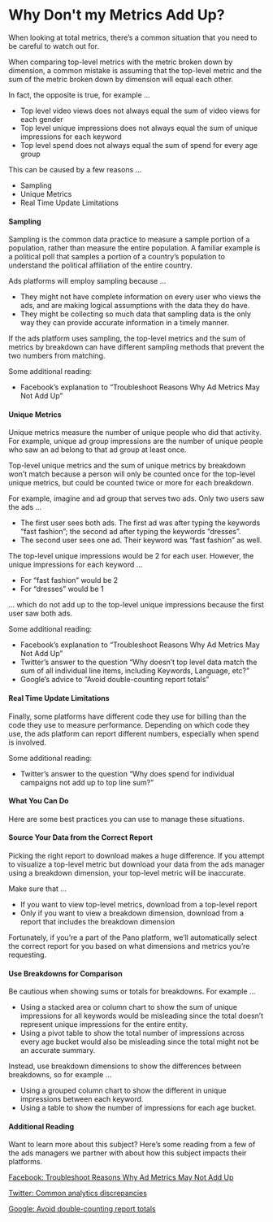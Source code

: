 # Why Don't my Metrics Add Up?

When looking at total metrics, there’s a common situation that you need to be careful to watch out for.

When comparing top-level metrics with the metric broken down by dimension, a common mistake is assuming that the top-level metric and the sum of the metric broken down by dimension will equal each other.

In fact, the opposite is true, for example …

* Top level video views does not always equal the sum of video views for each gender
* Top level unique impressions does not always equal the sum of unique impressions for each keyword
* Top level spend does not always equal the sum of spend for every age group

This can be caused by a few reasons …

* Sampling
* Unique Metrics
* Real Time Update Limitations

#### Sampling

Sampling is the common data practice to measure a sample portion of a population, rather than measure the entire population. A familiar example is a political poll that samples a portion of a country’s population to understand the political affiliation of the entire country. 

Ads platforms will employ sampling because …

* They might not have complete information on every user who views the ads, and are making logical assumptions with the data they do have.
* They might be collecting so much data that sampling data is the only way they can provide accurate information in a timely manner.

If the ads platform uses sampling, the top-level metrics and the sum of metrics by breakdown can have different sampling methods that prevent the two numbers from matching.

Some additional reading:

* Facebook’s explanation to “Troubleshoot Reasons Why Ad Metrics May Not Add Up”

#### Unique Metrics

Unique metrics measure the number of unique people who did that activity. For example, unique ad group impressions are the number of unique people who saw an ad belong to that ad group at least once.

Top-level unique metrics and the sum of unique metrics by breakdown won’t match because a person will only be counted once for the top-level unique metrics, but could be counted twice or more for each breakdown.

For example, imagine and ad group that serves two ads. Only two users saw the ads …

* The first user sees both ads. The first ad was after typing the keywords “fast fashion”; the second ad after typing the keywords “dresses”.
* The second user sees one ad. Their keyword was “fast fashion” as well.

The top-level unique impressions would be 2 for each user. However, the unique impressions for each keyword …

* For “fast fashion” would be 2
* For “dresses” would be 1

… which do not add up to the top-level unique impressions because the first user saw both ads.

Some additional reading:

* Facebook’s explanation to “Troubleshoot Reasons Why Ad Metrics May Not Add Up”
* Twitter’s answer to the question “Why doesn’t top level data match the sum of all individual line items, including Keywords, Language, etc?”
* Google’s advice to “Avoid double-counting report totals”

#### Real Time Update Limitations 

Finally, some platforms have different code they use for billing than the code they use to measure performance. Depending on which code they use, the ads platform can report different numbers, especially when spend is involved.

Some additional reading:

* Twitter’s answer to the question “Why does spend for individual campaigns not add up to top line sum?”

#### What You Can Do

Here are some best practices you can use to manage these situations.

#### Source Your Data from the Correct Report

Picking the right report to download makes a huge difference. If you attempt to visualize a top-level metric but download your data from the ads manager using a breakdown dimension, your top-level metric will be inaccurate.

Make sure that …

* If you want to view top-level metrics, download from a top-level report
* Only if you want to view a breakdown dimension, download from a report that includes the breakdown dimension

Fortunately, if you’re a part of the Pano platform, we’ll automatically select the correct report for you based on what dimensions and metrics you’re requesting.

#### Use Breakdowns for Comparison

Be cautious when showing sums or totals for breakdowns. For example ...

* Using a stacked area or column chart to show the sum of unique impressions for all keywords would be misleading since the total doesn’t represent unique impressions for the entire entity.
* Using a pivot table to show the total number of impressions across every age bucket would also be misleading since the total might not be an accurate summary.

Instead, use breakdown dimensions to show the differences between breakdowns, so for example ...

* Using a grouped column chart to show the different in unique impressions between each keyword.
* Using a table to show the number of impressions for each age bucket.

#### Additional Reading

Want to learn more about this subject? Here’s some reading from a few of the ads managers we partner with about how this subject impacts their platforms.

[Facebook: Troubleshoot Reasons Why Ad Metrics May Not Add Up](https://www.facebook.com/business/help/1098122253564910?id=354406972049255)

[Twitter: Common analytics discrepancies](https://business.twitter.com/en/help/campaign-measurement-and-analytics/common-analytics-discrepancies.html)

[Google: Avoid double-counting report totals](https://support.google.com/admanager/answer/7642799?hl=en&ref_topic=7492017)  


